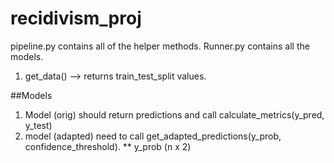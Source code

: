 # recidivism_proj

pipeline.py contains all of the helper methods. Runner.py contains all the models.
1. get_data() --> returns train_test_split values.

##Models
1. Model (orig) should return predictions and call calculate_metrics(y_pred, y_test)
2. model (adapted) need to call get_adapted_predictions(y_prob, confidence_threshold).
** y_prob (n x 2)




